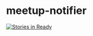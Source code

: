 # meetup-notifier 
[![Stories in Ready](https://badge.waffle.io/chariotsolutions/meetup-notifier.svg?label=ready&title=Ready)](http://waffle.io/chariotsolutions/meetup-notifier)
